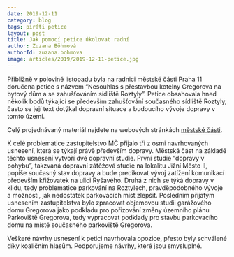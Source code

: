 ```yaml
---
date: 2019-12-11
category: blog
tags: piráti petice
layout: post
title: Jak pomocí petice úkolovat radní
author: Zuzana Böhmová
authorId: zuzana.bohmova
image: articles/2019/2019-12-11-petice.jpg
---
```


Přibližně v polovině listopadu byla na radnici městské části Praha 11 doručena petice s názvem “Nesouhlas s přestavbou kotelny Gregorova na bytový dům a se zahušťováním sídliště Roztyly”. Petice obsahovala hned několik bodů týkající se především zahušťování současného sídliště Roztyly, často se její text dotýkal dopravní situace a budoucího vývoje dopravy v tomto území. 

Celý projednávaný materiál najdete na webových stránkách [městské části](https://www.praha11.cz/redakce/index.php?lanG=cs&clanek=6504&slozka=12&as4uOriginalDomain=www.praha11.cz&as4u_protocol=https&ConfirmCookie=confirm&bod=2659202).

K celé problematice zastupitelstvo MČ přijalo tři z osmi navrhovaných usnesení, která se týkají právě především dopravy. Městská část na základě těchto usnesení vytvoří dvě dopravní studie. První studie “dopravy v pohybu”, takzvaná dopravní zátěžová studie na lokalitu Jižní Město II, popíše současný stav dopravy a bude predikovat vývoj zatížení komunikací především křižovatek na ulici Ryšavého. Druhá z nich se týká dopravy v klidu, tedy problematice parkování na Roztylech, pravděpodobného vývoje a možností, jak nedostatek parkovacích míst zlepšit. Posledním přijatým usnesením zastupitelstva bylo zpracovat objemovou studii garážového domu Gregorova jako podkladu pro pořizování změny územního plánu Parkoviště Gregorova, tedy vypracovat podklady pro stavbu parkovacího domu na místě současného parkoviště Gregorova.

Veškeré návrhy usnesení k petici navrhovala opozice, přesto byly schválené díky koaličním hlasům. Podporujeme návrhy, které jsou smysluplné.
